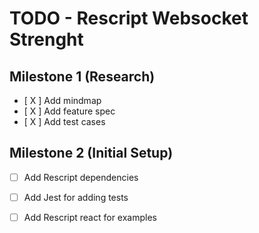 # TODO - Rescript Websocket Strenght
## Milestone 1 (Research)
- [ X ] Add mindmap
- [ X ] Add feature spec
- [ X ] Add test cases
## Milestone 2 (Initial Setup)
- [ ] Add Rescript dependencies
- [ ] Add Jest for adding tests
- [ ] Add Rescript react for examples

